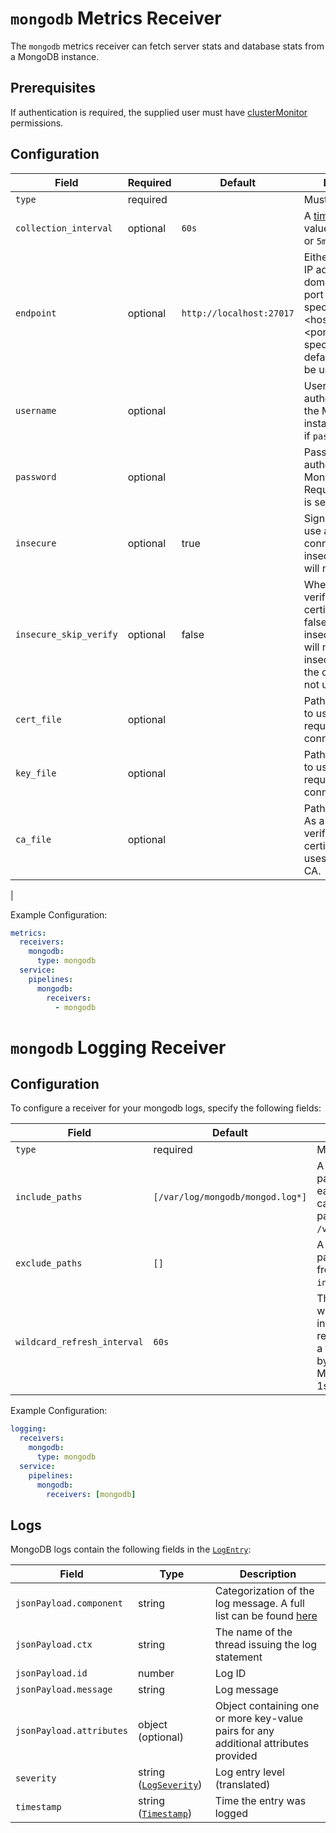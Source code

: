 # `mongodb` Metrics Receiver

The `mongodb` metrics receiver can fetch server stats and database stats from a MongoDB instance.

## Prerequisites

If authentication is required, the supplied user must have [clusterMonitor](https://docs.mongodb.com/manual/reference/built-in-roles/#mongodb-authrole-clusterMonitor) permissions.

## Configuration

| Field                  | Required | Default                 | Description                                                                                                                                                             |
|------------------------|----------|-------------------------|-------------------------------------------------------------------------------------------------------------------------------------------------------------------------|
| `type`                 | required |                         | Must be `mongodb`.                                                                                                                                                |
| `collection_interval`  | optional | `60s`                   | A [time.Duration](https://pkg.go.dev/time#ParseDuration) value, such as `30s` or `5m`.                                                                                  |
| `endpoint`             | optional | `http://localhost:27017` | Either a hostname, IP address, or UNIX domain socket. A port can be specified like \<hostname\>:\<port\>. If no port is specified the default 27017 will be used.                                                                                                                                  |
| `username`             | optional |                         | Username for authentication with the MongoDB instance. Required if `password` is set.                                                                                          |
| `password`             | optional |                         | Password for authentication with MongoDB instance. Required if `username` is set.                                                                                          |                                                                      |
| `insecure`             | optional | true                    | Signals whether to use a secure TLS connection or not. If insecure is true TLS will not be enabled.                                                                     |
| `insecure_skip_verify` | optional | false                   | Whether to skip verifying the certificate or not. A false value of insecure_skip_verify will not be used if insecure is true as the connection will not use TLS at all. |
| `cert_file`            | optional |                         | Path to the TLS cert to use for mTLS required connections.                                                                                                              |
| `key_file`             | optional |                         | Path to the TLS key to use for mTLS required connections.                                                                                                               |
| `ca_file`              | optional |                         | Path to the CA cert. As a client this verifies the server certificate. If empty, uses system root CA.                                                                   |
|


Example Configuration:

```yaml
metrics:
  receivers:
    mongodb:
      type: mongodb
  service:
    pipelines:
      mongodb:
        receivers:
          - mongodb
```

# `mongodb` Logging Receiver

## Configuration

To configure a receiver for your mongodb logs, specify the following fields:

| Field                 | Default                       | Description |
| ---                   | ---                           | ---         |
| `type`                | required                      | Must be `redis`. |
| `include_paths`       | `[/var/log/mongodb/mongod.log*]` | A list of filesystem paths to read by tailing each file. A wild card (`*`) can be used in the paths; for example, `/var/log/mongodb/*.log`.
| `exclude_paths`       | `[]`                          | A list of filesystem path patterns to exclude from the set matched by `include_paths`.
| `wildcard_refresh_interval` | `60s` | The interval at which wildcard file paths in include_paths are refreshed. Specified as a time interval parsable by [time.ParseDuration](https://pkg.go.dev/time#ParseDuration). Must be a multiple of 1s.|


Example Configuration:

```yaml
logging:
  receivers:
    mongodb:
      type: mongodb
  service:
    pipelines:
      mongodb:
        receivers: [mongodb]
```

## Logs

MongoDB logs contain the following fields in the [`LogEntry`](https://cloud.google.com/logging/docs/reference/v2/rest/v2/LogEntry):

| Field | Type | Description |
| ---   | ---- | ----------- |
| `jsonPayload.component` | string | Categorization of the log message. A full list can be found [here](https://docs.mongodb.com/manual/reference/log-messages/#std-label-log-message-components) |
| `jsonPayload.ctx` | string | The name of the thread issuing the log statement |
| `jsonPayload.id` | number | Log ID |
| `jsonPayload.message` | string | Log message |
| `jsonPayload.attributes` | object (optional) | Object containing one or more key-value pairs for any additional attributes provided |
| `severity` | string ([`LogSeverity`](https://cloud.google.com/logging/docs/reference/v2/rest/v2/LogEntry#LogSeverity)) | Log entry level (translated) |
| `timestamp` | string ([`Timestamp`](https://developers.google.com/protocol-buffers/docs/reference/google.protobuf#google.protobuf.Timestamp)) | Time the entry was logged |
